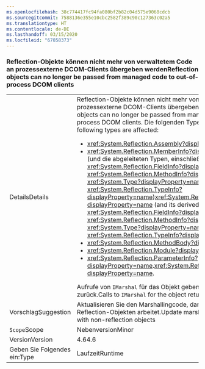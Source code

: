 ```yaml
---
ms.openlocfilehash: 38c774417fc94fa080bf2b82c04d575e9068cdcb
ms.sourcegitcommit: 7588136e355e10cbc2582f389c90c127363c02a5
ms.translationtype: HT
ms.contentlocale: de-DE
ms.lasthandoff: 03/15/2020
ms.locfileid: "67858373"
---
```

### <a name="reflection-objects-can-no-longer-be-passed-from-managed-code-to-out-of-process-dcom-clients"></a><span data-ttu-id="6f5c1-101">Reflection-Objekte können nicht mehr von verwaltetem Code an prozessexterne DCOM-Clients übergeben werden</span><span class="sxs-lookup"><span data-stu-id="6f5c1-101">Reflection objects can no longer be passed from managed code to out-of-process DCOM clients</span></span>

|   |   |
|---|---|
|<span data-ttu-id="6f5c1-102">Details</span><span class="sxs-lookup"><span data-stu-id="6f5c1-102">Details</span></span>|<span data-ttu-id="6f5c1-103">Reflection-Objekte können nicht mehr von verwaltetem Code an prozessexterne DCOM-Clients übergeben werden.</span><span class="sxs-lookup"><span data-stu-id="6f5c1-103">Reflection objects can no longer be passed from managed code to out-of-process DCOM clients.</span></span> <span data-ttu-id="6f5c1-104">Die folgenden Typen sind betroffen:</span><span class="sxs-lookup"><span data-stu-id="6f5c1-104">The following types are affected:</span></span><ul><li><xref:System.Reflection.Assembly?displayProperty=name></li><li><span data-ttu-id="6f5c1-105"><xref:System.Reflection.MemberInfo?displayProperty=name> (und die abgeleiteten Typen, einschließlich <xref:System.Reflection.FieldInfo?displayProperty=name>, <xref:System.Reflection.MethodInfo?displayProperty=name>, <xref:System.Type?displayProperty=name> und <xref:System.Reflection.TypeInfo?displayProperty=name>)</span><span class="sxs-lookup"><span data-stu-id="6f5c1-105"><xref:System.Reflection.MemberInfo?displayProperty=name> (and its derived types, including <xref:System.Reflection.FieldInfo?displayProperty=name>, <xref:System.Reflection.MethodInfo?displayProperty=name>, <xref:System.Type?displayProperty=name>, and <xref:System.Reflection.TypeInfo?displayProperty=name>)</span></span></li><li><xref:System.Reflection.MethodBody?displayProperty=name></li><li><xref:System.Reflection.Module?displayProperty=name></li><li><span data-ttu-id="6f5c1-106"><xref:System.Reflection.ParameterInfo?displayProperty=name>.</span><span class="sxs-lookup"><span data-stu-id="6f5c1-106"><xref:System.Reflection.ParameterInfo?displayProperty=name>.</span></span></li></ul><span data-ttu-id="6f5c1-107">Aufrufe von <code>IMarshal</code> für das Objekt geben <code>E_NOINTERFACE</code> zurück.</span><span class="sxs-lookup"><span data-stu-id="6f5c1-107">Calls to <code>IMarshal</code> for the object return <code>E_NOINTERFACE</code>.</span></span>|
|<span data-ttu-id="6f5c1-108">Vorschlag</span><span class="sxs-lookup"><span data-stu-id="6f5c1-108">Suggestion</span></span>|<span data-ttu-id="6f5c1-109">Aktualisieren Sie den Marshallingcode, damit dieser mit Nicht-Reflection-Objekten arbeitet.</span><span class="sxs-lookup"><span data-stu-id="6f5c1-109">Update marshaling code to work with non-reflection objects</span></span>|
|<span data-ttu-id="6f5c1-110">`Scope`</span><span class="sxs-lookup"><span data-stu-id="6f5c1-110">Scope</span></span>|<span data-ttu-id="6f5c1-111">Nebenversion</span><span class="sxs-lookup"><span data-stu-id="6f5c1-111">Minor</span></span>|
|<span data-ttu-id="6f5c1-112">Version</span><span class="sxs-lookup"><span data-stu-id="6f5c1-112">Version</span></span>|<span data-ttu-id="6f5c1-113">4.6</span><span class="sxs-lookup"><span data-stu-id="6f5c1-113">4.6</span></span>|
|<span data-ttu-id="6f5c1-114">Geben Sie Folgendes ein:</span><span class="sxs-lookup"><span data-stu-id="6f5c1-114">Type</span></span>|<span data-ttu-id="6f5c1-115">Laufzeit</span><span class="sxs-lookup"><span data-stu-id="6f5c1-115">Runtime</span></span>|
